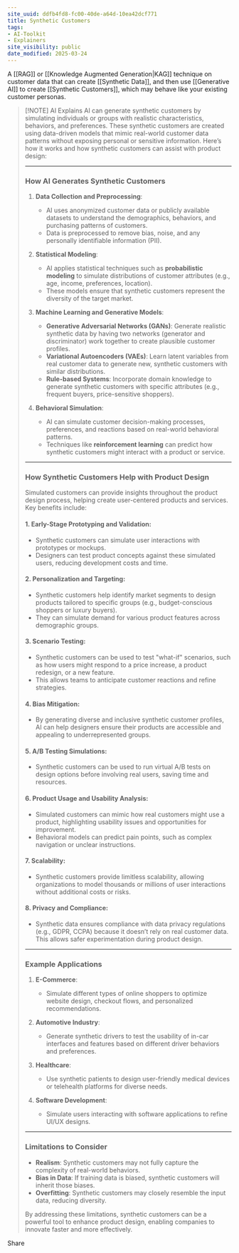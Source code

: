 ```yaml
---
site_uuid: ddfb4fd8-fc00-40de-a64d-10ea42dcf771
title: Synthetic Customers
tags:
- AI-Toolkit
- Explainers
site_visibility: public
date_modified: 2025-03-24
---
```




A [[RAG]] or [[Knowledge Augmented Generation|KAG]] technique on customer data that can create [[Synthetic Data]], and then use [[Generative AI]] to create [[Synthetic Customers]], which may behave like your existing customer personas.

> [!NOTE] AI Explains
> AI can generate synthetic customers by simulating individuals or groups with realistic characteristics, behaviors, and preferences. These synthetic customers are created using data-driven models that mimic real-world customer data patterns without exposing personal or sensitive information. Here’s how it works and how synthetic customers can assist with product design:
> 
> ---
> 
> ### **How AI Generates Synthetic Customers**
> 
> 1. **Data Collection and Preprocessing**:
>     
>     - AI uses anonymized customer data or publicly available datasets to understand the demographics, behaviors, and purchasing patterns of customers.
>     - Data is preprocessed to remove bias, noise, and any personally identifiable information (PII).
> 2. **Statistical Modeling**:
>     
>     - AI applies statistical techniques such as **probabilistic modeling** to simulate distributions of customer attributes (e.g., age, income, preferences, location).
>     - These models ensure that synthetic customers represent the diversity of the target market.
> 3. **Machine Learning and Generative Models**:
>     
>     - **Generative Adversarial Networks (GANs)**: Generate realistic synthetic data by having two networks (generator and discriminator) work together to create plausible customer profiles.
>     - **Variational Autoencoders (VAEs)**: Learn latent variables from real customer data to generate new, synthetic customers with similar distributions.
>     - **Rule-based Systems**: Incorporate domain knowledge to generate synthetic customers with specific attributes (e.g., frequent buyers, price-sensitive shoppers).
> 4. **Behavioral Simulation**:
>     
>     - AI can simulate customer decision-making processes, preferences, and reactions based on real-world behavioral patterns.
>     - Techniques like **reinforcement learning** can predict how synthetic customers might interact with a product or service.
> 
> ---
> 
> ### **How Synthetic Customers Help with Product Design**
> 
> Simulated customers can provide insights throughout the product design process, helping create user-centered products and services. Key benefits include:
> 
> #### 1. **Early-Stage Prototyping and Validation**:
> 
> - Synthetic customers can simulate user interactions with prototypes or mockups.
> - Designers can test product concepts against these simulated users, reducing development costs and time.
> 
> #### 2. **Personalization and Targeting**:
> 
> - Synthetic customers help identify market segments to design products tailored to specific groups (e.g., budget-conscious shoppers or luxury buyers).
> - They can simulate demand for various product features across demographic groups.
> 
> #### 3. **Scenario Testing**:
> 
> - Synthetic customers can be used to test "what-if" scenarios, such as how users might respond to a price increase, a product redesign, or a new feature.
> - This allows teams to anticipate customer reactions and refine strategies.
> 
> #### 4. **Bias Mitigation**:
> 
> - By generating diverse and inclusive synthetic customer profiles, AI can help designers ensure their products are accessible and appealing to underrepresented groups.
> 
> #### 5. **A/B Testing Simulations**:
> 
> - Synthetic customers can be used to run virtual A/B tests on design options before involving real users, saving time and resources.
> 
> #### 6. **Product Usage and Usability Analysis**:
> 
> - Simulated customers can mimic how real customers might use a product, highlighting usability issues and opportunities for improvement.
> - Behavioral models can predict pain points, such as complex navigation or unclear instructions.
> 
> #### 7. **Scalability**:
> 
> - Synthetic customers provide limitless scalability, allowing organizations to model thousands or millions of user interactions without additional costs or risks.
> 
> #### 8. **Privacy and Compliance**:
> 
> - Synthetic data ensures compliance with data privacy regulations (e.g., GDPR, CCPA) because it doesn’t rely on real customer data. This allows safer experimentation during product design.
> 
> ---
> 
> ### **Example Applications**
> 
> 1. **E-Commerce**:
>     
>     - Simulate different types of online shoppers to optimize website design, checkout flows, and personalized recommendations.
> 2. **Automotive Industry**:
>     
>     - Generate synthetic drivers to test the usability of in-car interfaces and features based on different driver behaviors and preferences.
> 3. **Healthcare**:
>     
>     - Use synthetic patients to design user-friendly medical devices or telehealth platforms for diverse needs.
> 4. **Software Development**:
>     
>     - Simulate users interacting with software applications to refine UI/UX designs.
> 
> ---
> 
> ### **Limitations to Consider**
> 
> - **Realism**: Synthetic customers may not fully capture the complexity of real-world behaviors.
> - **Bias in Data**: If training data is biased, synthetic customers will inherit those biases.
> - **Overfitting**: Synthetic customers may closely resemble the input data, reducing diversity.
> 
> By addressing these limitations, synthetic customers can be a powerful tool to enhance product design, enabling companies to innovate faster and more effectively.

Share